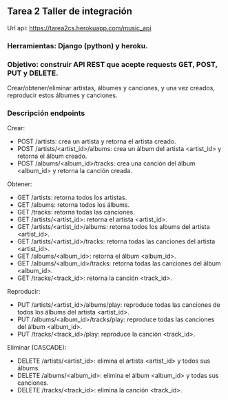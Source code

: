 ## Tarea 2 Taller de integración
Url api: https://tarea2cs.herokuapp.com/music_api

### Herramientas: Django (python) y heroku.

### Objetivo: construir API REST que acepte requests GET, POST, PUT y DELETE. 

Crear/obtener/eliminar artistas, álbumes y canciones, y una vez creados, reproducir estos álbumes y canciones. 

### Descripción endpoints

Crear:
- POST /artists: crea un artista y retorna el artista creado.
- POST /artists/<artist_id>/albums: crea un álbum del artista <artist_id> y retorna el álbum creado.
- POST /albums/<album_id>/tracks: crea una canción del álbum <album_id> y retorna la canción creada.

Obtener:
- GET /artists: retorna todos los artistas.
- GET /albums: retorna todos los álbums.
- GET /tracks: retorna todas las canciones.
- GET /artists/<artist_id>: retorna el artista <artist_id>.
- GET /artists/<artist_id>/albums: retorna todos los albums del artista <artist_id>.
- GET /artists/<artist_id>/tracks: retorna todas las canciones del artista <artist_id>.
- GET /albums/<album_id>: retorna el álbum <album_id>.
- GET /albums/<album_id>/tracks: retorna todas las canciones del álbum <album_id>.
- GET /tracks/<track_id>: retorna la canción <track_id>.

Reproducir:
- PUT /artists/<artist_id>/albums/play: reproduce todas las canciones de todos los álbums del artista <artist_id>.
- PUT /albums/<album_id>/tracks/play: reproduce todas las canciones del álbum <album_id>.
- PUT /tracks/<track_id>/play: reproduce la canción <track_id>.

Eliminar (CASCADE):
- DELETE /artists/<artist_id>: elimina el artista <artist_id> y todos sus álbums.
- DELETE /albums/<album_id>: elimina el álbum <album_id> y todas sus canciones.
- DELETE /tracks/<track_id>: elimina la canción <track_id>.
